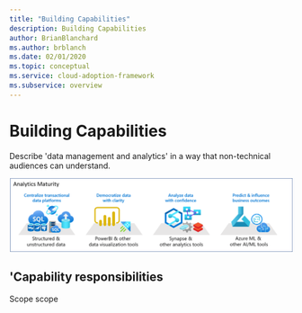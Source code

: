 ```yaml
---
title: "Building Capabilities"
description: Building Capabilities
author: BrianBlanchard
ms.author: brblanch
ms.date: 02/01/2020
ms.topic: conceptual
ms.service: cloud-adoption-framework
ms.subservice: overview
---
```


# Building Capabilities

Describe 'data management and analytics' in a way that non-technical audiences can understand.

![Analytics scope](./media/analytics.png)

## 'Capability responsibilities

Scope scope
